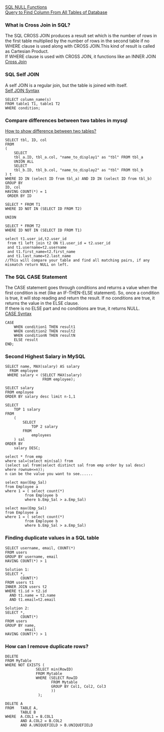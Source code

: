 <a href="https://www.w3schools.com/sql/sql_isnull.asp">SQL NULL Functions</a><br>
<a href="https://blog.sqlauthority.com/2008/08/06/sql-server-query-to-find-column-from-all-tables-of-database/amp/">Query to Find Column From All Tables of Database</a><br>
### What is Cross Join in SQL?
The SQL CROSS JOIN produces a result set which is the number of rows in the first table multiplied by the number of rows in the second table if no WHERE clause is used along with CROSS JOIN.This kind of result is called as Cartesian Product.
<br>
If WHERE clause is used with CROSS JOIN, it functions like an INNER JOIN
<br>
<a href="https://www.essentialsql.com/cross-join-introduction/">Cross Join</a>
### SQL Self JOIN
A self JOIN is a regular join, but the table is joined with itself.
<br><a href="https://www.w3resource.com/sql/joins/perform-a-self-join.php">Self JOIN Syntax</a><br>
```
SELECT column_name(s)
FROM table1 T1, table1 T2
WHERE condition;
```
### Compare differences between two tables in mysql
<a href="https://dba.stackexchange.com/questions/214365/how-to-show-difference-between-two-tables">How to show difference between two tables?</a><br>
```
SELECT tbl, ID, col
FROM
(
    SELECT
    tbl_a.ID, tbl_a.col, "name_to_display1" as "tbl" FROM tbl_a
    UNION ALL
    SELECT
    tbl_b.ID, tbl_b.col, "name_to_display2" as "tbl" FROM tbl_b
) t
WHERE ID IN (select ID from tbl_a) AND ID IN (select ID from tbl_b)
GROUP BY
ID, col
HAVING COUNT(*) = 1
 ORDER BY ID
```

```
SELECT * FROM T1
WHERE ID NOT IN (SELECT ID FROM T2)

UNION

SELECT * FROM T2
WHERE ID NOT IN (SELECT ID FROM T1)
```
```
select t1.user_id,t2.user_id 
 from t1 left join t2 ON t1.user_id = t2.user_id 
 and t1.username=t2.username 
 and t1.first_name=t2.first_name 
 and t1.last_name=t2.last_name
//This will compare your table and find all matching pairs, if any mismatch return NULL on left.
```
### The SQL CASE Statement
The CASE statement goes through conditions and returns a value when the first condition is met (like an IF-THEN-ELSE statement). So, once a condition is true, it will stop reading and return the result. If no conditions are true, it returns the value in the ELSE clause.
<br>
If there is no ELSE part and no conditions are true, it returns NULL.<br>
<a href="https://www.sqlshack.com/case-statement-in-sql/">CASE Syntax</a><br>
```
CASE
    WHEN condition1 THEN result1
    WHEN condition2 THEN result2
    WHEN conditionN THEN resultN
    ELSE result
END;
```
### Second Highest Salary in MySQL
```
SELECT name, MAX(salary) AS salary
  FROM employee
 WHERE salary < (SELECT MAX(salary)
                 FROM employee); 
```
```
SELECT salary 
FROM employee 
ORDER BY salary desc limit n-1,1
```
```
SELECT
    TOP 1 salary
FROM
    (
        SELECT
            TOP 2 salary
        FROM
            employees
    ) sal
ORDER BY
    salary DESC;
```
```
select * from emp 
where sal=(select min(sal) from 
(select sal from(select distinct sal from emp order by sal desc)
where rownum<=n));
n can be the value you want to see......

select max(Emp_Sal) 
from Employee a
where 1 = ( select count(*) 
         from Employee b
         where b.Emp_Sal > a.Emp_Sal)

select max(Emp_Sal) 
from Employee a
where 1 = ( select count(*) 
         from Employee b
         where b.Emp_Sal > a.Emp_Sal)
```
### Finding duplicate values in a SQL table
```
SELECT username, email, COUNT(*)
FROM users
GROUP BY username, email
HAVING COUNT(*) > 1
```
```
Solution 1:
SELECT *,
       COUNT(*)
FROM users t1
INNER JOIN users t2
WHERE t1.id > t2.id
  AND t1.name = t2.name
  AND t1.email=t2.email

Solution 2:
SELECT *,
       COUNT(*)
FROM users
GROUP BY name,
         email
HAVING COUNT(*) > 1
```
### How can I remove duplicate rows?
```
DELETE 
FROM MyTable
WHERE NOT EXISTS (
              SELECT min(RowID)
              FROM Mytable
              WHERE (SELECT RowID 
                     FROM Mytable
                     GROUP BY Col1, Col2, Col3
                     ))
               );

DELETE A
FROM   TABLE A,
       TABLE B
WHERE  A.COL1 = B.COL1
       AND A.COL2 = B.COL2
       AND A.UNIQUEFIELD > B.UNIQUEFIELD
```
